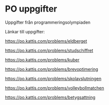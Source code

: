 # PO uppgifter
 Uppgifter från programmeringsolympiaden
 
 Länkar till uppgifter:
 
 https://po.kattis.com/problems/eldberget
 
 https://po.kattis.com/problems/studschiffret
 
 https://po.kattis.com/problems/kuber
 
 https://po.kattis.com/problems/brevoptimering
 
 https://po.kattis.com/problems/skolavslutningen
 
 https://po.kattis.com/problems/volleybollmatchen
 
 https://po.kattis.com/problems/betygsattning
